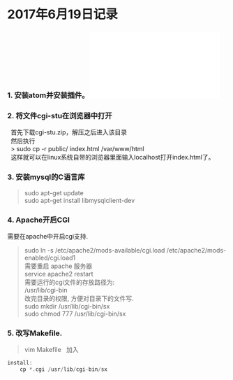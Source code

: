 # 2017年6月19日记录   
### 1. 安装atom并安装插件。![安装方法](./skill/atom-doc.md)   
### 2. 将文件cgi-stu在浏览器中打开   
   首先下载cgi-stu.zip，解压之后进入该目录    
   然后执行   
   > sudo cp -r public/ index.html /var/www/html    
   这样就可以在linux系统自带的浏览器里面输入localhost打开index.html了。  
### 3. 安装mysql的C语言库  
   > sudo apt-get update   
   > sudo apt-get install libmysqlclient-dev    
### 4. Apache开启CGI  
   需要在apache中开启cgi支持.  
   > sudo ln -s /etc/apache2/mods-available/cgi.load /etc/apache2/mods-enabled/cgi.load1  
   需要重启 apache 服务器  
   > service apache2 restart  
   需要运行的cgi文件的存放路径为:  
   >/usr/lib/cgi-bin  
   改完目录的权限, 方便对目录下的文件写.  
   > sudo mkdir /usr/lib/cgi-bin/sx  
   > sudo chmod 777 /usr/lib/cgi-bin/sx  
### 5. 改写Makefile.  
> vim Makefile  
加入
```c
install:
	cp *.cgi /usr/lib/cgi-bin/sx
 ```
